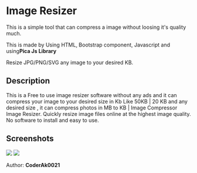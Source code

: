 <h1>Image Resizer</h1>

<p>This is a simple tool that can compress a image without loosing it's quality much.</p>
<p>This is made by Using HTML, Bootstrap component, Javascript and using<b>Pica Js Library </b></p>

<p>Resize JPG/PNG/SVG any image to your desired KB. </p>

<h2>Description</h2>
<p>This is a Free to use image resizer software without any ads and it can compress your image to your desired size in Kb Like 50KB | 20 KB and any desired size , it can compress photos in MB to KB | Image Compressor 
    Image Resizer. Quickly resize image files online at the highest image quality. No software to install and easy to use.
</p>
<h2>Screenshots </h2>
<img src="Screenshot/ss2.jpg">
<img src="Screenshot/ss1.jpg">
<p>Author: <b>CoderAk0021</b></p>
